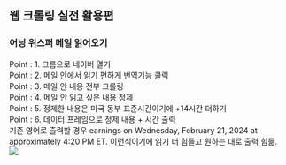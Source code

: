 <h2>웹 크롤링 실전 활용편</h2>
<h3>어닝 위스퍼 메일 읽어오기</h3>
<div>Point : 1. 크롬으로 네이버 열기</div>
<div>Point : 2. 메일 안에서 읽기 편하게 번역기능 클릭</div>
<div>Point : 3. 메일 안 내용 전부 크롤링</div>
<div>Point : 4. 메일 안 읽고 싶은 내용 정제</div>
<div>Point : 5. 정제한 내용은 미국 동부 표준시간이기에 +14시간 더하기</div>
<div>Point : 6. 데이터 프레임으로 정제 내용 + 시간 출력</div>
<div>기존 영어로 출력할 경우 earnings on Wednesday, February 21, 2024 at approximately 4:20 PM ET. 이런식이기에 읽기 더 힘들고 원하는 대로 출력 힘듦.</div>

<img src="https://github.com/moonseongjin/Time_translate/assets/124224738/540eb975-6a3c-4543-86d3-b0e93712a340">

